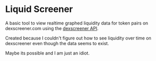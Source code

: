 # Liquid Screener

A basic tool to view realtime graphed liquidity data for token pairs on dexscreener.com using the [dexscreener API](https://docs.dexscreener.com/api/reference).

Created because I couldn't figure out how to see liquidity over time on dexscreener even though the data seems to exist.

Maybe its possible and I am just an idiot.